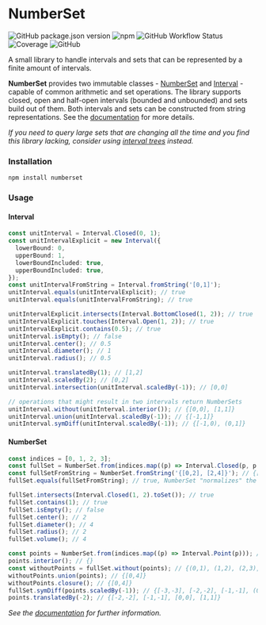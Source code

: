 # NumberSet

![GitHub package.json version](https://img.shields.io/github/package-json/v/NickGaertner/NumberSet)
![npm](https://img.shields.io/npm/v/numberset)
![GitHub Workflow Status](https://img.shields.io/github/actions/workflow/status/NickGaertner/NumberSet/test.yml)
![Coverage](https://img.shields.io/codeclimate/coverage/NickGaertner/NumberSet)
![GitHub](https://img.shields.io/github/license/NickGaertner/NumberSet)

A small library to handle intervals and sets that can be represented by a finite amount of intervals.

**NumberSet** provides two immutable classes -
[NumberSet](https://nickgaertner.github.io/NumberSet/classes/NumberSet.html) and
[Interval](https://nickgaertner.github.io/NumberSet/classes/Interval.html) -
capable of common arithmetic and set operations.
The library supports closed, open and half-open intervals (bounded and unbounded) and sets build out of them. Both intervals and sets can be constructed from string representations.
See the
[documentation](https://nickgaertner.github.io/NumberSet/)
for more details.

_If you need to query large sets that are changing all the time and you find this library lacking, consider using [interval trees](https://www.npmjs.com/search?q=interval%20tree&ranking=optimal) instead._

### Installation

```console
npm install numberset
```

### Usage

#### Interval

```ts
const unitInterval = Interval.Closed(0, 1);
const unitIntervalExplicit = new Interval({
  lowerBound: 0,
  upperBound: 1,
  lowerBoundIncluded: true,
  upperBoundIncluded: true,
});
const unitIntervalFromString = Interval.fromString('[0,1]');
unitInterval.equals(unitIntervalExplicit); // true
unitInterval.equals(unitIntervalFromString); // true

unitIntervalExplicit.intersects(Interval.BottomClosed(1, 2)); // true
unitIntervalExplicit.touches(Interval.Open(1, 2)); // true
unitIntervalExplicit.contains(0.5); // true
unitInterval.isEmpty(); // false
unitInterval.center(); // 0.5
unitInterval.diameter(); // 1
unitInterval.radius(); // 0.5

unitInterval.translatedBy(1); // [1,2]
unitInterval.scaledBy(2); // [0,2]
unitInterval.intersection(unitInterval.scaledBy(-1)); // [0,0]

// operations that might result in two intervals return NumberSets
unitInterval.without(unitInterval.interior()); // {[0,0], [1,1]}
unitInterval.union(unitInterval.scaledBy(-1)); // {[-1,1]}
unitInterval.symDiff(unitInterval.scaledBy(-1)); // {[-1,0), (0,1]}
```

#### NumberSet

```ts
const indices = [0, 1, 2, 3];
const fullSet = NumberSet.from(indices.map((p) => Interval.Closed(p, p + 1))); // {[0,4]}
const fullSetFromString = NumberSet.fromString('{[0,2], [2,4]}'); // {[0,4]}
fullSet.equals(fullSetFromString); // true, NumberSet "normalizes" the provided Intervals

fullSet.intersects(Interval.Closed(1, 2).toSet()); // true
fullSet.contains(1); // true
fullSet.isEmpty(); // false
fullSet.center(); // 2
fullSet.diameter(); // 4
fullSet.radius(); // 2
fullSet.volume(); // 4

const points = NumberSet.from(indices.map((p) => Interval.Point(p))); // {[0,0], [1,1], [2,2], [3,3]}
points.interior(); // {}
const withoutPoints = fullSet.without(points); // {(0,1), (1,2), (2,3), (3,4]}
withoutPoints.union(points); // {[0,4]}
withoutPoints.closure(); // {[0,4]}
fullSet.symDiff(points.scaledBy(-1)); // {[-3,-3], [-2,-2], [-1,-1], (0,4]}
points.translatedBy(-2); // {[-2,-2], [-1,-1], [0,0], [1,1]}
```

_See the
[documentation](https://nickgaertner.github.io/NumberSet/)
for further information._
